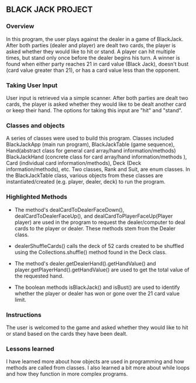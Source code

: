 ## BLACK JACK PROJECT

 ### Overview
 In this program, the user plays against the dealer in a game of BlackJack. After both parties (dealer and player) are dealt two cards, the player is asked whether they would like to hit or stand. A player can hit multiple times, but stand only once before the dealer begins his turn. A winner is found when either party reaches 21 in card value (Black Jack), doesn't bust (card value greater than 21), or has a card value less than the opponent.


 ### Taking User Input
 User input is retrieved via a simple scanner. After both parties are dealt two cards, the player is asked whether they would like to be dealt another card or keep their hand. The options for taking this input are "hit" and "stand".

### Classes and objects
 A series of classes were used to build this program. Classes included BlackJackApp (main run program), BlackJackTable (game sequence), Hand(abstract class for general card array/hand information/methods) BlackJackHand (concrete class for card array/hand information/methods ), Card (individual card information/methods), Deck (Deck information/methods), etc. Two classes, Rank and Suit, are enum classes. In the BlackJackTable class, various  objects from these classes are instantiated/created (e.g. player, dealer, deck) to run the program.

  ### Highlighted Methods

 * The method's dealCardToDealerFaceDown(), dealCardToDealerFaceUp(), and dealCardToPlayerFaceUp(Player player) are used in the program to request the dealer/computer to deal cards to the player or dealer. These methods stem from the Dealer class.

 * dealerShuffleCards() calls the deck of 52 cards created to be shuffled using the Collections.shuffle() method found in the Deck class.

* The method's dealer.getDealerHand().getHandValue() and player.getPlayerHand().getHandValue() are used to get the total value of the requested hand.

* The boolean methods isBlackJack() and isBust() are used to identify whether the player or dealer has won or gone over the 21 card value limit.

### Instructions
The user is welcomed to the game and asked whether they would like to hit or stand based on the cards they have been dealt.

### Lessons learned
I have learned more about how objects are used in programming and how methods are called from classes.  I also learned a bit more about while loops and how they function in more complex programs.
